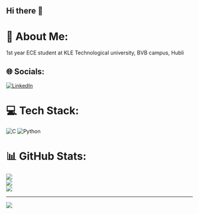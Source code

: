 ## Hi there 👋
# 💫 About Me:
1st year ECE student at KLE Technological university, BVB campus, Hubli 


## 🌐 Socials:
[![LinkedIn](https://img.shields.io/badge/LinkedIn-%230077B5.svg?logo=linkedin&logoColor=white)](https://linkedin.com/in/https://www.linkedin.com/in/sandeep-joshi-06b908333/) 

# 💻 Tech Stack:
![C](https://img.shields.io/badge/c-%2300599C.svg?style=plastic&logo=c&logoColor=white) ![Python](https://img.shields.io/badge/python-3670A0?style=plastic&logo=python&logoColor=ffdd54)
# 📊 GitHub Stats:
![](https://github-readme-stats.vercel.app/api?username=Sandeep-joshi123&theme=radical&hide_border=false&include_all_commits=false&count_private=false)<br/>
![](https://github-readme-streak-stats.herokuapp.com/?user=Sandeep-joshi123&theme=radical&hide_border=false)<br/>
![](https://github-readme-stats.vercel.app/api/top-langs/?username=Sandeep-joshi123&theme=radical&hide_border=false&include_all_commits=false&count_private=false&layout=compact)

---
[![](https://visitcount.itsvg.in/api?id=Sandeep-joshi123&icon=0&color=0)](https://visitcount.itsvg.in)

<!-- Proudly created with GPRM ( https://gprm.itsvg.in ) -->
